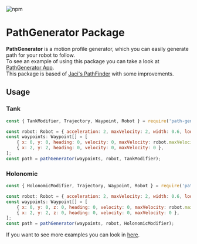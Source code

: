 ![npm](https://img.shields.io/npm/v/path-generator)

# PathGenerator Package

**PathGenerator** is a motion profile generator, which you can easily generate path for your robot to follow. <br/>
To see an example of using this package you can take a look at [PathGenerator App](https://github.com/matanabc/path-generator-app).<br/>
This package is based of [Jaci's PathFinder](https://github.com/JacisNonsense/Pathfinder) with some improvements.

## Usage

### Tank

```javascript
const { TankModifier, Trajectory, Waypoint, Robot } = require('path-generator');

const robot: Robot = { acceleration: 2, maxVelocity: 2, width: 0.6, loopTime: 0.02 };
const waypoints: Waypoint[] = [
	{ x: 0, y: 0, heading: 0, velocity: 0, maxVelocity: robot.maxVelocity },
	{ x: 2, y: 2, heading: 0, velocity: 0, maxVelocity: 0 },
];
const path = pathGenerator(waypoints, robot, TankModifier);
```

### Holonomic

```javascript
const { HolonomicModifier, Trajectory, Waypoint, Robot } = require('path-generator');

const robot: Robot = { acceleration: 2, maxVelocity: 2, width: 0.6, loopTime: 0.02 };
const waypoints: Waypoint[] = [
	{ x: 0, y: 0, z: 0, heading: 0, velocity: 0, maxVelocity: robot.maxVelocity },
	{ x: 2, y: 2, z: 0, heading: 0, velocity: 0, maxVelocity: 0 },
];
const path = pathGenerator(waypoints, robot, HolonomicModifier);
```

If you want to see more examples you can look in [here](test).
